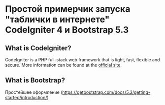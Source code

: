# Простой примерчик запуска "таблички в интернете" CodeIgniter 4 и Bootstrap 5.3


## What is CodeIgniter?

CodeIgniter is a PHP full-stack web framework that is light, fast, flexible and secure.
More information can be found at the [official site](https://codeigniter.com).

## What is Bootstrap?
Простейшее оформление (https://getbootstrap.com/docs/5.3/getting-started/introduction/)
